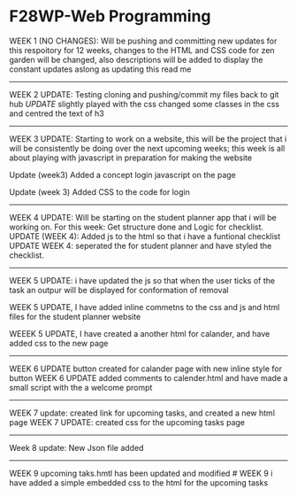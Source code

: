 # F28WP-Web Programming

WEEK 1 (NO CHANGES): Will be pushing and committing new updates for this respoitory for 12 weeks, changes to the HTML and CSS code for zen garden will be changed, also descriptions will be added to display the constant updates aslong as updating this read me

-----------------------------------------------------------------------------------------------------------------------------------------------------------------------------
WEEK 2 UPDATE: Testing cloning and pushing/commit my files back to git hub *UPDATE* slightly played with the css changed some classes in the css and centred the text of h3 

-----------------------------------------------------------------------------------------------------------------------------------------------------------------------------
WEEK 3 UPDATE: Starting to work on a website, this will be the project that i will be consistently be doing over the next upcoming weeks; this week is all about playing with javascript in preparation for making the website

Update (week3) Added a concept login javascript on the page 

Update (week 3) Added CSS to the code for login

-------------------------------------------------------------------------------------------------------------------------------------------------------------------------------------
WEEK 4 UPDATE: Will be starting on the student planner app that i will be working on. For this week: Get structure done and Logic for checklist. 
UPDATE (WEEK 4): Added js to the html so that i have a funtional checklist 
UPDATE WEEK 4: seperated the for student planner and have styled the checklist.

-----------------------------------------------------------------------------------------------------

WEEK 5 UPDATE: i have updated the js so that when the user ticks of the task an outpur will be displayed for conformation of removal

WEEK 5 UPDATE, I have added inline commetns to the css and js and html files for the student planner website

WEEEK 5 UPDATE, I have created a another html for calander, and have added css to the new page 

---------------------------------------------------------------------------------------------------------------------------------------------------------------------

WEEK 6 UPDATE button created for calander page with new inline style for button 
WEEK 6 UPDATE added comments to calender.html and have made a small script with the a welcome prompt

------------------------------------------------------------------------------------------------------------------------
WEEK 7 update: created link for upcoming tasks, and created a new html page
WEEK 7 UPDATE: created css for the upcoming tasks page

------------------------------------------------------------------------------------------------------------------------
Week 8 update: New Json file added 

----------------------------------------------------------------------------------------------------------------------------
WEEK 9 upcoming taks.hmtl has been updated and modified #
WEEK 9 i have added a simple embedded css to the html for the upcoming tasks 
